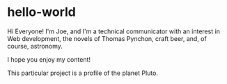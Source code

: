 # hello-world
Hi Everyone! I'm Joe, and I'm a technical communicator with an interest in Web development, the novels of Thomas Pynchon, craft beer, and, of course, astronomy.

I hope you enjoy my content!

This particular project is a profile of the planet Pluto.


